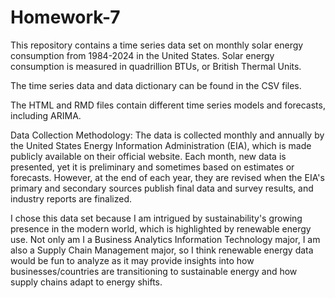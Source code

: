# Homework-7
This repository contains a time series data set on monthly solar energy consumption from 1984-2024 in the United States. Solar energy consumption is measured in quadrillion BTUs, or British Thermal Units.

The time series data and data dictionary can be found in the CSV files.

The HTML and RMD files contain different time series models and forecasts, including ARIMA.

Data Collection Methodology: The data is collected monthly and annually by the United States Energy Information Administration (EIA), which is made publicly available on their official website. Each month, new data is presented, yet it is preliminary and sometimes based on estimates or forecasts. However, at the end of each year, they are revised when the EIA's primary and secondary sources publish final data and survey results, and industry reports are finalized.

I chose this data set because I am intrigued by sustainability's growing presence in the modern world, which is highlighted by renewable energy use. Not only am I a Business Analytics Information Technology major, I am also a Supply Chain Management major, so I think renewable energy data would be fun to analyze as it may provide insights into how businesses/countries are transitioning to sustainable energy and how supply chains adapt to energy shifts.
